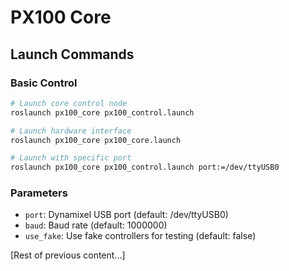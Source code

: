 # PX100 Core

## Launch Commands

### Basic Control
```bash
# Launch core control node
roslaunch px100_core px100_control.launch

# Launch hardware interface
roslaunch px100_core px100_core.launch

# Launch with specific port
roslaunch px100_core px100_control.launch port:=/dev/ttyUSB0
```

### Parameters
- `port`: Dynamixel USB port (default: /dev/ttyUSB0)
- `baud`: Baud rate (default: 1000000)
- `use_fake`: Use fake controllers for testing (default: false)

[Rest of previous content...]